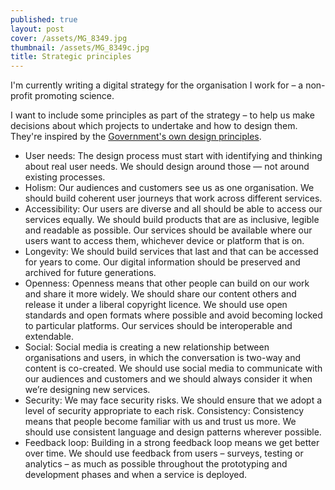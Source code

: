 ```yaml
---
published: true
layout: post
cover: /assets/MG_8349.jpg
thumbnail: /assets/MG_8349c.jpg
title: Strategic principles
---
```


I'm currently writing a digital strategy for the organisation I work for – a non-profit promoting science.

I want to include some principles as part of the strategy – to help us make decisions about which projects to undertake and how to design them. They're inspired by the [Government's own design principles](https://www.gov.uk/designprinciples).

- User needs: The design process must start with identifying and thinking about real user needs. We should design around those — not around existing processes.
- Holism: Our audiences and customers see us as one organisation. We should build coherent user journeys that work across different services.
- Accessibility: Our users are diverse and all should be able to access our services equally. We should build products that are as inclusive, legible and readable as possible. Our services should be available where our users want to access them, whichever device or platform that is on.
- Longevity: We should build services that last and that can be accessed for years to come. Our digital information should be preserved and archived for future generations.
- Openness: Openness means that other people can build on our work and share it more widely. We should share our content others and release it under a liberal copyright licence. We should use open standards and open formats where possible and avoid becoming locked to particular platforms. Our services should be interoperable and extendable.
- Social: Social media is creating a new relationship between organisations and users, in which the conversation is two-way and content is co-created. We should use social media to communicate with our audiences and customers and we should always consider it when we’re designing new services.
- Security: We may  face security risks. We should ensure that we adopt a level of security appropriate to each risk.
Consistency: Consistency means that people become familiar with us and trust us more. We should use consistent language and design patterns wherever possible.
- Feedback loop: Building in a strong feedback loop means we get better over time.  We should use feedback from users – surveys, testing or analytics – as much as possible throughout the prototyping and development phases and when a service is deployed.